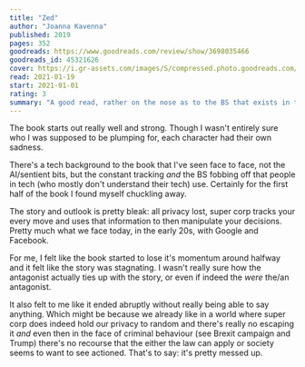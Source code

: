```yaml
---
title: "Zed"
author: "Joanna Kavenna"
published: 2019
pages: 352
goodreads: https://www.goodreads.com/review/show/3698035466
goodreads_id: 45321626
cover: https://i.gr-assets.com/images/S/compressed.photo.goodreads.com/books/1556458838l/45321626._SX318_.jpg
read: 2021-01-19
start: 2021-01-01
rating: 3
summary: "A good read, rather on the nose as to the BS that exists in tech"
---
```


The book starts out really well and strong. Though I wasn't entirely sure who I was supposed to be plumping for, each character had their own sadness.

There's a tech background to the book that I've seen face to face, not the AI/sentient bits, but the constant tracking *and* the BS fobbing off that people in tech (who mostly don't understand their tech) use. Certainly for the first half of the book I found myself chuckling away.

The story and outlook is pretty bleak: all privacy lost, super corp tracks your every move and uses that information to then manipulate your decisions. Pretty much what we face today, in the early 20s, with Google and Facebook.

For me, I felt like the book started to lose it's momentum around halfway and it felt like the story was stagnating. I wasn't really sure how the antagonist actually ties up with the story, or even if indeed the _were_ the/an antagonist.

It also felt to me like it ended abruptly without really being able to say anything. Which might be because we already like in a world where super corp does indeed hold our privacy to random and there's really no escaping it _and_ even then in the face of criminal behaviour (see Brexit campaign and Trump) there's no recourse that the either the law can apply or society seems to want to see actioned. That's to say: it's pretty messed up.
